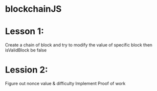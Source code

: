 # blockchainJS

# Lesson 1:
  Create a chain of block and try to modify the value of specific block then isValidBlock be false
# Lession 2:
  Figure out nonce value & difficulty
  Implement Proof of work
  